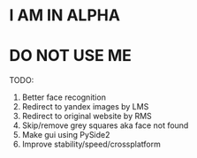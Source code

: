# I AM IN ALPHA
# DO NOT USE ME
 TODO:
 1) Better face recognition
 2) Redirect to yandex images by LMS
 3) Redirect to original website by RMS
 4) Skip/remove grey squares aka face not found
 5) Make gui using PySide2
 99) Improve stability/speed/crossplatform
